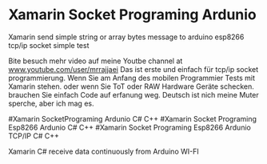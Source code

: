 # Xamarin Socket Programing Ardunio

Xamarin send simple string or array bytes message to arduino esp8266 tcp/ip socket simple test

Bite besuch mehr video auf meine Youtbe channel at www.youtube.com/user/mrrajjaei
Das ist erste und einfach für tcp/ip socket programmierung.
Wenn Sie am Anfang des mobilen Programmier Tests mit Xamarin stehen. oder wenn Sie ToT oder RAW Hardware Geräte schecken. brauchen Sie einfach Code auf erfanung weg.
Deutsch ist nich meine Muter sperche, aber ich mag es.


#Xamarin SocketPrograming Ardunio C# C++
#Xamarin Socket Programing Esp8266 Ardunio C# C++
#Xamarin Socket Programing Esp8266 Ardunio TCP/IP C# C++

Xamarin C# receive data continuously from Arduino WI-FI 
